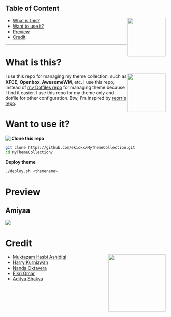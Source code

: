 ## Table of Content
<img src="https://webusstatic.yo-star.com/ark_us_web/assets/159273328192814398/e04faa062da6b552f1778d08d23357ab.png?x-oss-process=image/resize,w_200" align="right" height=120em>

- [What is this?](#what-is-this)
- [Want to use it?](#want-to-use-it)
- [Preview](#preview)
- [Credit](#credit)
----

# What is this?
<img src="https://webusstatic.yo-star.com/ark_us_web/assets/159229525944611258/b1b97e7ac7b79022cf59e53aad98bc05.png?x-oss-process=image/resize,w_200" align=right height=120em>

I use this repo for managing my theme collection, such as **XFCE**, **Openbox**, **AwesomeWM**, etc. I use this repo, instead of [my Dotfiles repo](https://github.com/ekickx/myDotfiles) for managing theme because I find it easier. I use this repo for my theme only and dotfile for other configuration. Btw, I'm inspired by [reorr's repo](https://github.com/reorr/my-theme-collection).


# Want to use it?

<img src="https://webusstatic.yo-star.com/ark_us_web/assets/159229508760713092/d580e2f5caa40122f3d33cd0f7cda950.jpg?x-oss-process=image/resize,w_200" align="left">

**Clone this repo**

```bash
git clone https://github.com/ekickx/MyThemeCollection.git
cd MyThemeCollection/
```

**Deploy theme**

```bash
./deploy.sh <themename>
```

# Preview
## Amiyaa

![](https://raw.githubusercontent.com/ekickx/MyThemeCollection/master/.screenshot/Amiyaa.png?token=AGKAJVQ4SVR4TXSK2I4WCRC6LSRWA)


# Credit
<img src="https://webusstatic.yo-star.com/ark_us_web/assets/159229525944611258/271087fc628298aee84bd210000370e6.png?x-oss-process=image/resize,w_200" align="right" height=180em>

- [Muktazam Hasbi Ashidiqi](https://github.com/reorr)
- [Harry Kurniawan](https://github.com/owl4ce)
- [Nanda Oktavera](https://github.com/okitavera)
- [Fikri Omar](https://github.com/fikriomar16)
- [Aditya Shakya](https://github.com/adi1090x)


